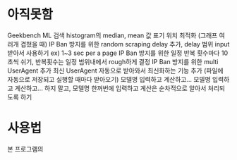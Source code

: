 # 아직못함

Geekbench ML 검색
histogram의 median, mean 값 표기 위치 최적화 (그래프 여러개 겹쳤을 때)
IP Ban 방지를 위한 random scraping delay 추가, delay 범위 input 받아서 사용하기
	ex) 1~3 sec per a page
IP Ban 방지를 위한 일정 반복 횟수마다 10초씩 쉬기, 반복횟수는 일정 범위내에서 rough하게 결정
IP Ban 방지를 위한 multi UserAgent 추가
최신 UserAgent 자동으로 받아와서 최신화하는 기능 추가 (파일에 자동으로 저장되고 실행할 때마다 받아오기)
모델명 입력하고 계산하고... 모델명 입력하고 계산하고... 하지 말고, 모델명 한꺼번에 입력하고 계산은 순차적으로 알아서 처리되도록 하기


# 사용법

본 프로그램의
